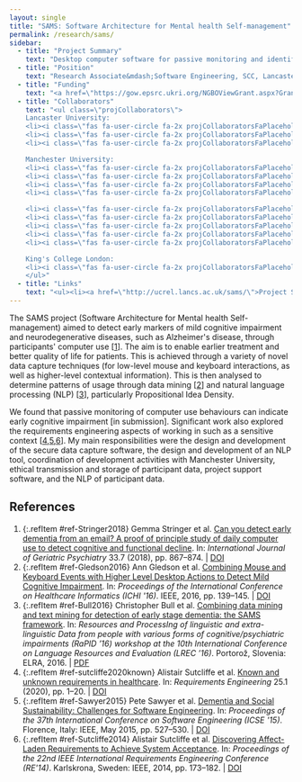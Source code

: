 ```yaml
---
layout: single
title: "SAMS: Software Architecture for Mental health Self-management"
permalink: /research/sams/
sidebar:
  - title: "Project Summary"
    text: "Desktop computer software for passive monitoring and identification of Alzheimer's disease and Mild Cognitive Impairment through data mining and natural language processing."
  - title: "Position"
    text: "Research Associate&mdash;Software Engineering, SCC, Lancaster University (2014-2016)"
  - title: "Funding"
    text: "<a href=\"https://gow.epsrc.ukri.org/NGBOViewGrant.aspx?GrantRef=EP/K015796/1\">EPSRC</a>"
  - title: "Collaborators"
    text: "<ul class=\"projCollaborators\">
    Lancaster University:
    <li><i class=\"fas fa-user-circle fa-2x projCollaboratorsFaPlaceholder\" aria-hidden=\"true\"></i>Pete Sawyer <i>[PI]</i></li>
    <li><i class=\"fas fa-user-circle fa-2x projCollaboratorsFaPlaceholder\" aria-hidden=\"true\"></i>Paul Rayson</li>
    <li><i class=\"fas fa-user-circle fa-2x projCollaboratorsFaPlaceholder\" aria-hidden=\"true\"></i>Alistair Sutcliffe</li>

    Manchester University:
    <li><i class=\"fas fa-user-circle fa-2x projCollaboratorsFaPlaceholder\" aria-hidden=\"true\"></i>Alistair Burns</li>
    <li><i class=\"fas fa-user-circle fa-2x projCollaboratorsFaPlaceholder\" aria-hidden=\"true\"></i>Iracema Leroi</li>
    <li><i class=\"fas fa-user-circle fa-2x projCollaboratorsFaPlaceholder\" aria-hidden=\"true\"></i>Gemma Stringer</li>
    <li><i class=\"fas fa-user-circle fa-2x projCollaboratorsFaPlaceholder\" aria-hidden=\"true\"></i>Samuel Couth</li>

    <li><i class=\"fas fa-user-circle fa-2x projCollaboratorsFaPlaceholder\" aria-hidden=\"true\"></i>John Keane</li>
    <li><i class=\"fas fa-user-circle fa-2x projCollaboratorsFaPlaceholder\" aria-hidden=\"true\"></i>Xiao-Jun Zeng</li>
    <li><i class=\"fas fa-user-circle fa-2x projCollaboratorsFaPlaceholder\" aria-hidden=\"true\"></i>Ann Gledson</li>
    <li><i class=\"fas fa-user-circle fa-2x projCollaboratorsFaPlaceholder\" aria-hidden=\"true\"></i>Joseph Mellor</li>
    <li><i class=\"fas fa-user-circle fa-2x projCollaboratorsFaPlaceholder\" aria-hidden=\"true\"></i>Dommy Asfiandy</li>

    King's College London:
    <li><i class=\"fas fa-user-circle fa-2x projCollaboratorsFaPlaceholder\" aria-hidden=\"true\"></i>Clive Ballard</li>
    </ul>"
  - title: "Links"
    text: "<ul><li><a href=\"http://ucrel.lancs.ac.uk/sams/\">Project Site</a></li></ul>"
---
```


<!-- markdownlint-disable MD033 -->

The SAMS project (Software Architecture for Mental health Self-management) aimed to detect early markers of mild cognitive impairment and neurodegenerative diseases, such as Alzheimer's disease, through participants' computer use \[[1][Stringer2018]\]. The aim is to enable earlier treatment and better quality of life for patients. This is achieved through a variety of novel data capture techniques (for low-level mouse and keyboard interactions, as well as higher-level contextual information). This is then analysed to determine patterns of usage through data mining \[[2][Gledson2016]\] and natural language processing (NLP) \[[3][Bull2016]\], particularly Propositional Idea Density.

We found that passive monitoring of computer use behaviours can indicate early cognitive impairment [in submission]. Significant work also explored the requirements engineering aspects of working in such as a sensitive context \[[4][sutcliffe2020known],[5][Sawyer2015],[6][Sutcliffe2014]\]. My main responsibilities were the design and development of the secure data capture software, the design and development of an NLP tool, coordination of development activities with Manchester University, ethical transmission and storage of participant data, project support software, and the NLP of participant data.

## References

<!-- Reference IDs, links, and link title|venue|year -->
[Stringer2018]: #ref-Stringer2018 "Can you detect early dementia from an email? A proof of principle study of daily computer use to detect cognitive and functional decline | Geriatric Psychiatry | 2018"
[Gledson2016]: #ref-Gledson2016 "Combining Mouse and Keyboard Events with Higher Level Desktop Actions to Detect Mild Cognitive Impairment | ICHI | 2016"
[Bull2016]: #ref-Bull2016 "Combining data mining and text mining for detection of early stage dementia: the SAMS framework | RaPID | 2016"
[sutcliffe2020known]: #ref-sutcliffe2020known "Known and unknown requirements in healthcare | RE | 2020"
[Sawyer2015]: #ref-Sawyer2015 "Dementia and Social Sustainability: Challenges for Software Engineering | ICSE | 2015"
[Sutcliffe2014]: #ref-Sutcliffe2014 "Discovering Affect-Laden Requirements to Achieve System Acceptance | RE | 2014"

1. {:.refItem #ref-Stringer2018} Gemma Stringer et al. [Can you detect early dementia from an email? A proof of principle study of daily computer use to detect cognitive and functional decline](https://onlinelibrary.wiley.com/doi/full/10.1002/gps.4863). In: _International Journal of Geriatric Psychiatry_ 33.7 (2018), pp. 867–874. \| [DOI](https://doi.org/10.1002/gps.4863)
2. {:.refItem #ref-Gledson2016} Ann  Gledson  et  al. [Combining  Mouse  and  Keyboard  Events  with  Higher  Level  Desktop Actions to Detect Mild Cognitive Impairment](https://ieeexplore.ieee.org/document/7776338). In: _Proceedings of the International Conference on Healthcare Informatics (ICHI '16)_. IEEE, 2016, pp. 139–145. \| [DOI](https://doi.org/10.1109/ICHI.2016.22)
3. {:.refItem #ref-Bull2016} Christopher Bull et al. [Combining data mining and text mining for detection of early stage dementia: the SAMS framework](http://www.lrec-conf.org/proceedings/lrec2016/workshops/LREC2016Workshop-RaPID2016_Proceedings.pdf#page=41). In: _Resources and ProcessIng of linguistic and extra-linguistic Data from people with various forms of cognitive/psychiatric impairments (RaPID ’16) workshop at the 10th International Conference on Language Resources and Evaluation (LREC ’16)_. Portorož, Slovenia: ELRA, 2016. \| [PDF](https://eprints.lancs.ac.uk/id/eprint/79004/1/combining_data_mining.pdf)
4. {:.refItem #ref-sutcliffe2020known} Alistair Sutcliffe et al. [Known and unknown requirements in healthcare](https://link.springer.com/article/10.1007/s00766-018-0301-6). In: _Requirements Engineering_ 25.1 (2020), pp. 1–20. \| [DOI](https://doi.org/10.1007/s00766-018-0301-6)
5. {:.refItem #ref-Sawyer2015} Pete Sawyer et al. [Dementia and Social Sustainability: Challenges for Software Engineering](https://ieeexplore.ieee.org/document/7203006). In: _Proceedings of the 37th International Conference on Software Engineering (ICSE '15)_. Florence, Italy: IEEE, May 2015, pp. 527–530. \| [DOI](https://doi.org/10.1109/ICSE.2015.188)
6. {:.refItem #ref-Sutcliffe2014} Alistair Sutcliffe et al. [Discovering Affect-Laden Requirements to Achieve System Acceptance](https://ieeexplore.ieee.org/document/6912259). In: _Proceedings of the 22nd IEEE International Requirements Engineering Conference (RE'14)_. Karlskrona, Sweden: IEEE, 2014, pp. 173–182. \| [DOI](https://doi.org/10.1109/RE.2014.6912259)
